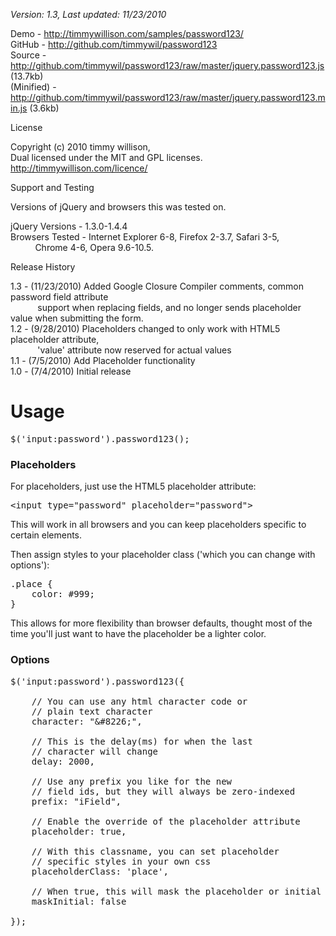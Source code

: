 *Version: 1.3, Last updated: 11/23/2010*
 
Demo         - <a href="http://timmywillison.com/samples/password123/">http://timmywillison.com/samples/password123/</a><br/>
GitHub       - <a href="http://github.com/timmywil/password123">http://github.com/timmywil/password123</a><br/>
Source       - <a href="http://github.com/timmywil/password123/raw/master/jquery.password123.js">http://github.com/timmywil/password123/raw/master/jquery.password123.js (13.7kb)</a><br/>
(Minified)   - <a href="http://github.com/timmywil/password123/raw/master/jquery.password123.min.js">http://github.com/timmywil/password123/raw/master/jquery.password123.min.js (3.6kb)</a><br/>

License

Copyright (c) 2010 timmy willison,<br/>
Dual licensed under the MIT and GPL licenses.<br/>
<a href="http://timmywillison.com/licence/">http://timmywillison.com/licence/</a><br/>

Support and Testing

Versions of jQuery and browsers this was tested on.

jQuery Versions - 1.3.0-1.4.4<br/>
Browsers Tested - Internet Explorer 6-8, Firefox 2-3.7, Safari 3-5,<br/>
&nbsp;&nbsp;&nbsp;&nbsp;&nbsp;&nbsp;&nbsp;&nbsp;&nbsp;&nbsp;Chrome 4-6, Opera 9.6-10.5.

Release History

1.3   - (11/23/2010) Added Google Closure Compiler comments, common password field attribute<br/>
&nbsp;&nbsp;&nbsp;&nbsp;&nbsp;&nbsp;&nbsp;&nbsp;&nbsp;&nbsp;&nbsp;support when replacing fields, and no longer sends placeholder value when submitting the form.<br/>
1.2   - (9/28/2010) Placeholders changed to only work with HTML5 placeholder attribute,<br/>
&nbsp;&nbsp;&nbsp;&nbsp;&nbsp;&nbsp;&nbsp;&nbsp;&nbsp;&nbsp;&nbsp;'value' attribute now reserved for actual values<br/>
1.1   - (7/5/2010) Add Placeholder functionality<br/>
1.0   - (7/4/2010) Initial release

<h1>Usage</h1>

<pre>
$('input:password').password123();
</pre>

<h3>Placeholders</h3>
For placeholders, just use the HTML5 placeholder attribute:

<pre>
&lt;input type=&quot;password&quot; placeholder=&quot;password&quot;&gt;
</pre>

This will work in all browsers and you can keep placeholders specific to certain elements.

Then assign styles to your placeholder class ('which you can change with options'):
<pre>
.place {
    color: #999;
}
</pre>

This allows for more flexibility than browser defaults, thought most of the time you'll just want to have the placeholder be a lighter color.

<h3>Options</h3>

<pre>
$('input:password').password123({
                
    // You can use any html character code or
    // plain text character
    character: "&amp;#8226;",
  
    // This is the delay(ms) for when the last
    // character will change
    delay: 2000,
  
    // Use any prefix you like for the new
    // field ids, but they will always be zero-indexed
    prefix: "iField",
  
    // Enable the override of the placeholder attribute
    placeholder: true,
  
    // With this classname, you can set placeholder
    // specific styles in your own css
    placeholderClass: 'place',
  
    // When true, this will mask the placeholder or initial value
    maskInitial: false
    
});
</pre>
